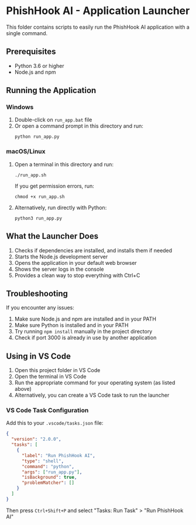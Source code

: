 # PhishHook AI - Application Launcher

This folder contains scripts to easily run the PhishHook AI application with a single command.

## Prerequisites

- Python 3.6 or higher
- Node.js and npm

## Running the Application

### Windows

1. Double-click on `run_app.bat` file
2. Or open a command prompt in this directory and run:
   ```
   python run_app.py
   ```

### macOS/Linux

1. Open a terminal in this directory and run:
   ```
   ./run_app.sh
   ```
   
   If you get permission errors, run:
   ```
   chmod +x run_app.sh
   ```
   
2. Alternatively, run directly with Python:
   ```
   python3 run_app.py
   ```

## What the Launcher Does

1. Checks if dependencies are installed, and installs them if needed
2. Starts the Node.js development server
3. Opens the application in your default web browser
4. Shows the server logs in the console
5. Provides a clean way to stop everything with Ctrl+C

## Troubleshooting

If you encounter any issues:

1. Make sure Node.js and npm are installed and in your PATH
2. Make sure Python is installed and in your PATH
3. Try running `npm install` manually in the project directory
4. Check if port 3000 is already in use by another application

## Using in VS Code

1. Open this project folder in VS Code
2. Open the terminal in VS Code
3. Run the appropriate command for your operating system (as listed above)
4. Alternatively, you can create a VS Code task to run the launcher

### VS Code Task Configuration

Add this to your `.vscode/tasks.json` file:

```json
{
  "version": "2.0.0",
  "tasks": [
    {
      "label": "Run PhishHook AI",
      "type": "shell",
      "command": "python",
      "args": ["run_app.py"],
      "isBackground": true,
      "problemMatcher": []
    }
  ]
}
```

Then press `Ctrl+Shift+P` and select "Tasks: Run Task" > "Run PhishHook AI"